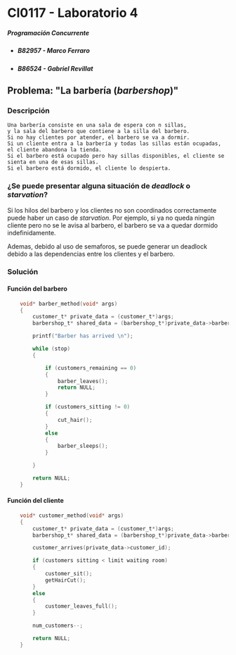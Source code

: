 # CI0117 - Laboratorio 4

##### Programación Concurrente

* ##### B82957 - Marco Ferraro
* ##### B86524 - Gabriel Revillat

## Problema: "La barbería (*barbershop*)"

### Descripción

    Una barbería consiste en una sala de espera con n sillas, 
    y la sala del barbero que contiene a la silla del barbero.
    Si no hay clientes por atender, el barbero se va a dormir.
    Si un cliente entra a la barbería y todas las sillas están ocupadas, el cliente abandona la tienda.
    Si el barbero está ocupado pero hay sillas disponibles, el cliente se sienta en una de esas sillas.
    Si el barbero está dormido, el cliente lo despierta.

### ¿Se puede presentar alguna situación de *deadlock* o *starvation*?

Si los hilos del barbero y los clientes no son coordinados correctamente puede haber un caso de *starvation*. Por ejemplo, si ya no queda ningún cliente pero no se le avisa al barbero, el barbero se va a quedar dormido indefinidamente. 

Ademas, debido al uso de semaforos, se puede generar un deadlock debido a las dependencias entre los clientes y el barbero.

### Solución

#### Función del barbero
```c
    void* barber_method(void* args)
    {
        customer_t* private_data = (customer_t*)args;
        barbershop_t* shared_data = (barbershop_t*)private_data->barber_shop;

        printf("Barber has arrived \n");

        while (stop)
        {

            if (customers_remaining == 0)
            {
                barber_leaves();
                return NULL;
            }

            if (customers_sitting != 0)
            {
                cut_hair();
            }
            else
            {
                barber_sleeps();
            }

        }

        return NULL;   
    }
```
#### Función del cliente
```c
    void* customer_method(void* args)
    {
        customer_t* private_data = (customer_t*)args;
        barbershop_t* shared_data = (barbershop_t*)private_data->barber_shop;

        customer_arrives(private_data->customer_id);

        if (customers sitting < limit waiting room)
        {
            customer_sit();
            getHairCut();
        }
        else
        {
            customer_leaves_full();
        }

        num_customers--;

        return NULL;
    }
```
